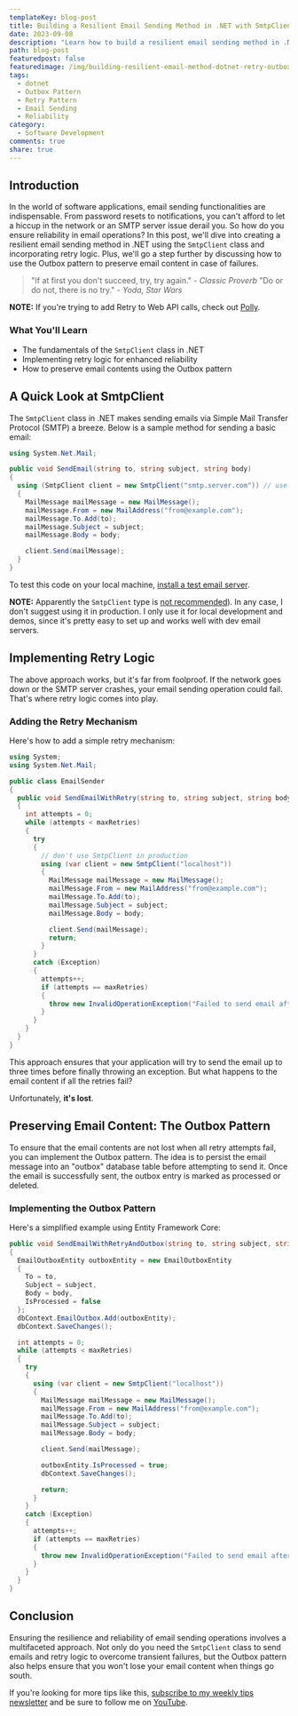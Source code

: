 ```yaml
---
templateKey: blog-post
title: Building a Resilient Email Sending Method in .NET with SmtpClient, Retry Support, and the Outbox Pattern
date: 2023-09-08
description: "Learn how to build a resilient email sending method in .NET using the SmtpClient class. This guide covers implementing retry logic for better reliability and introduces the Outbox pattern to preserve email content in case of failure. Master these techniques to make your email operations foolproof."
path: blog-post
featuredpost: false
featuredimage: /img/building-resilient-email-method-dotnet-retry-outbox-pattern.png
tags:
  - dotnet
  - Outbox Pattern
  - Retry Pattern
  - Email Sending
  - Reliability
category:
  - Software Development
comments: true
share: true
---
```


## Introduction

In the world of software applications, email sending functionalities are indispensable. From password resets to notifications, you can't afford to let a hiccup in the network or an SMTP server issue derail you. So how do you ensure reliability in email operations? In this post, we'll dive into creating a resilient email sending method in .NET using the `SmtpClient` class and incorporating retry logic. Plus, we'll go a step further by discussing how to use the Outbox pattern to preserve email content in case of failures.

> "If at first you don't succeed, try, try again." - *Classic Proverb*
> "Do or do not, there is no try." - *Yoda, Star Wars*

**NOTE:** If you're trying to add Retry to Web API calls, check out [Polly](https://www.thepollyproject.org/).

### What You'll Learn

- The fundamentals of the `SmtpClient` class in .NET
- Implementing retry logic for enhanced reliability
- How to preserve email contents using the Outbox pattern

## A Quick Look at SmtpClient

The `SmtpClient` class in .NET makes sending emails via Simple Mail Transfer Protocol (SMTP) a breeze. Below is a sample method for sending a basic email:

```csharp
using System.Net.Mail;

public void SendEmail(string to, string subject, string body)
{
  using (SmtpClient client = new SmtpClient("smtp.server.com")) // use localhost and a test server
  {
    MailMessage mailMessage = new MailMessage();
    mailMessage.From = new MailAddress("from@example.com");
    mailMessage.To.Add(to);
    mailMessage.Subject = subject;
    mailMessage.Body = body;

    client.Send(mailMessage);
  }
}
```

To test this code on your local machine, [install a test email server](https://ardalis.com/configuring-a-local-test-email-server/).

**NOTE:** Apparently the `SmtpClient` type is [not recommended](https://learn.microsoft.com/en-us/dotnet/api/system.net.mail.smtpclient?view=net-7.0#remarks)). In any case, I don't suggest using it in production. I only use it for local development and demos, since it's pretty easy to set up and works well with dev email servers.

## Implementing Retry Logic

The above approach works, but it's far from foolproof. If the network goes down or the SMTP server crashes, your email sending operation could fail. That's where retry logic comes into play.

### Adding the Retry Mechanism

Here's how to add a simple retry mechanism:

```csharp
using System;
using System.Net.Mail;

public class EmailSender
{
  public void SendEmailWithRetry(string to, string subject, string body, int maxRetries = 3)
  {
    int attempts = 0;
    while (attempts < maxRetries)
    {
      try
      {
        // don't use SmtpClient in production
        using (var client = new SmtpClient("localhost"))
        {
          MailMessage mailMessage = new MailMessage();
          mailMessage.From = new MailAddress("from@example.com");
          mailMessage.To.Add(to);
          mailMessage.Subject = subject;
          mailMessage.Body = body;

          client.Send(mailMessage);
          return;
        }
      }
      catch (Exception)
      {
        attempts++;
        if (attempts == maxRetries)
        {
          throw new InvalidOperationException("Failed to send email after multiple attempts.");
        }
      }
    }
  }
}
```

This approach ensures that your application will try to send the email up to three times before finally throwing an exception. But what happens to the email content if all the retries fail?

Unfortunately, **it's lost**.

## Preserving Email Content: The Outbox Pattern

To ensure that the email contents are not lost when all retry attempts fail, you can implement the Outbox pattern. The idea is to persist the email message into an "outbox" database table before attempting to send it. Once the email is successfully sent, the outbox entry is marked as processed or deleted.

### Implementing the Outbox Pattern

Here's a simplified example using Entity Framework Core:

```csharp
public void SendEmailWithRetryAndOutbox(string to, string subject, string body, int maxRetries = 3)
{
  EmailOutboxEntity outboxEntity = new EmailOutboxEntity
  {
    To = to,
    Subject = subject,
    Body = body,
    IsProcessed = false
  };
  dbContext.EmailOutbox.Add(outboxEntity);
  dbContext.SaveChanges();

  int attempts = 0;
  while (attempts < maxRetries)
  {
    try
    {
      using (var client = new SmtpClient("localhost"))
      {
        MailMessage mailMessage = new MailMessage();
        mailMessage.From = new MailAddress("from@example.com");
        mailMessage.To.Add(to);
        mailMessage.Subject = subject;
        mailMessage.Body = body;

        client.Send(mailMessage);

        outboxEntity.IsProcessed = true;
        dbContext.SaveChanges();

        return;
      }
    }
    catch (Exception)
    {
      attempts++;
      if (attempts == maxRetries)
      {
        throw new InvalidOperationException("Failed to send email after multiple attempts. Check the outbox for unprocessed messages.");
      }
    }
  }
}
```

## Conclusion

Ensuring the resilience and reliability of email sending operations involves a multifaceted approach. Not only do you need the `SmtpClient` class to send emails and retry logic to overcome transient failures, but the Outbox pattern also helps ensure that you won't lose your email content when things go south.

If you're looking for more tips like this, [subscribe to my weekly tips newsletter](/tips) and be sure to follow me on [YouTube](https://www.youtube.com/ardalis?sub_confirmation=1).
